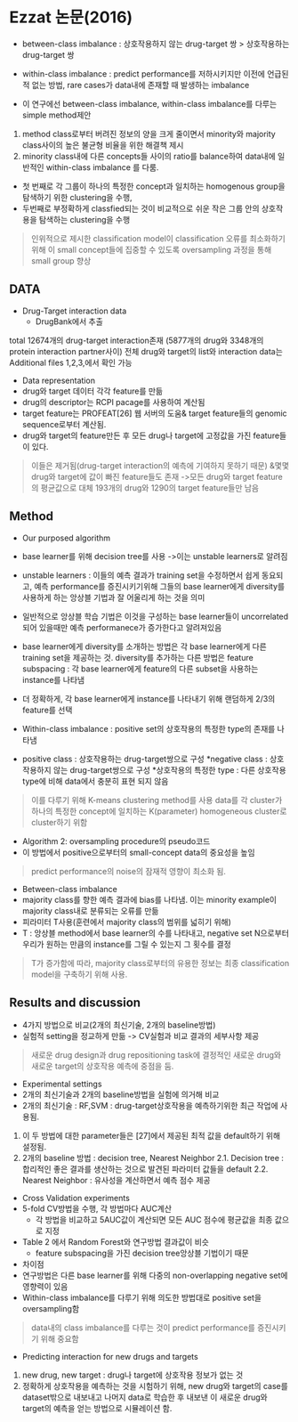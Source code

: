 # Ezzat 논문(2016)

* between-class imbalance : 상호작용하지 않는 drug-target 쌍 > 상호작용하는 drug-target 쌍

* within-class imbalance : predict performance를 저하시키지만 이전에 언급된 적 없는 방법, rare cases가 data내에 존재할 때 발생하는 imbalance 

* 이 연구에선 between-class imbalance, within-class imbalance를 다루는 simple method제안 

1. method class로부터 버려진 정보의 양을 크게 줄이면서 minority와 majority class사이의 높은 불균형 비율을 위한 해결책 제시
2. minority class내에 다른 concepts들 사이의 ratio를 balance하여 data내에 일반적인 within-class imbalance 를 다룸.

* 첫 번째로 각 그룹이 하나의 특정한 concept과 일치하는 homogenous group을 탐색하기 위한 clustering을 수행,
* 두번째로 부정확하게 classfied되는 것이 비교적으로 쉬운 작은 그룹 안의 상호작용을 탐색하는 clustering을 수행

>인위적으로 제시한 classification model이 classification 오류를 최소화하기위해 이 small concept들에 집중할 수 있도록 oversampling 과정을 통해 small group 향상

## DATA

* Drug-Target interaction data
  * DrugBank에서 추출

total 12674개의 drug-target interaction존재 (5877개의 drug와 3348개의 protein interaction partner사이)
전체 drug와 target의 list와 interaction data는 Additional files 1,2,3,에서 확인 가능

* Data representation 
 * drug와 target 데이터 각각 feature를 만듦
 * drug의 descriptor는 RCPI pacage를 사용하여 계산됨
 * target feature는 PROFEAT[26] 웹 서버의 도움& target feature들의 genomic sequence로부터 계산됨.
 * drug와 target의 feature만든 후 모든 drug나 target에 고정값을 가진 feature들이 있다.
>이들은 제거됨(drug-target interaction의 예측에 기여하지 못하기 때문) &몇몇 drug와 target에 값이 빠진 feature들도 존재 ->모든 drug와 target feature의 평균값으로 대체
>193개의 drug와 1290의 target feature들만 남음

## Method

* Our purposed algorithm
 * base learner를 위해 decision tree를 사용 ->이는 unstable learners로 알려짐
 * unstable learners : 이들의 예측 결과가 training set을 수정하면서 쉽게 동요되고, 예측 performance를 증진시키기위해 그들의 base learner에게 diversity를 사용하게 하는 앙상블 기법과 잘 어울리게 하는 것을 의미
 * 일반적으로 앙상블 학습 기법은 이것을 구성하는 base learner들이 uncorrelated되어 있을때만 예측 performanece가 증가한다고 알려져있음
 * base learner에게 diversity를 소개하는 방법은 각 base learner에게 다른 training set을 제공하는 것. diversity를 추가하는 다른 방법은 feature subspacing : 
각 base learner에게 feature의 다른 subset을 사용하는 instance를 나타냄
 * 더 정확하게, 각 base learner에게 instance를 나타내기 위해 랜덤하게 2/3의 feature를 선택 

* Within-class imbalance : positive set의 상호작용의 특정한 type의 존재를 나타냄
 * positive class : 상호작용하는 drug-target쌍으로 구성
 *negative class : 상호작용하지 않는 drug-target쌍으로 구성
 *상호작용의 특정한 type : 다른 상호작용 type에 비해 data에서 충분히 표현 되지 않음
> 이를 다루기 위해 K-means clustering method를 사용
> data를 각 cluster가 하나의 특정한 concept에 일치하는 K(parameter) homogeneous cluster로 cluster하기 위함

* Algorithm 2: oversampling procedure의 pseudo코드
 * 이 방법에서 positive으로부터의 small-concept data의 중요성을 높임
> predict performance의 noise의 잠재적 영향이 최소화 됨.

* Between-class imbalance
 * majority class를 향한 예측 결과에 bias를 나타냄. 이는 minority example이 majority class내로 분류되는 오류를 만듦 
 * 피라미터 T사용(훈련에서 majority class의 범위를 넓히기 위해)
 * T : 앙상블 method에서 base learner의 수를 나타내고, negative set N으로부터 우리가 원하는 만큼의 instance를 그릴 수 있는지 그 횟수를 결정
> T가 증가함에 따라, majority class로부터의 유용한 정보는 최종 classification model을 구축하기 위해 사용.

## Results and discussion
* 4가지 방법으로 비교(2개의 최신기술, 2개의 baseline방법)
* 실험적 setting을 정교하게 만듦 -> CV실험과 비교 결과의 세부사항 제공
>새로운 drug design과 drug repositioning task에 결정적인 새로운 drug와 새로운 target의 상호작용 예측에 중점을 둠.

* Experimental settings
 * 2개의 최신기술과 2개의 baseline방법을 실험에 의거해 비교
  * 2개의 최신기술 : RF,SVM : drug-target상호작용을 예측하기위한 최근 작업에 사용됨.
  1. 이 두 방법에 대한 parameter들은 [27]에서 제공된 최적 값을 default하기 위해 설정됨.
  2. 2개의 baseline 방법 : decision tree, Nearest Neighbor 
   2.1. Decision tree : 합리적인 좋은 결과를 생산하는 것으로 발견된 파라미터 값들을 default
   2.2. Nearest Neighbor : 유사성을 계산하면서 예측 점수 제공

* Cross Validation experiments
 * 5-fold CV방법을 수행, 각 방법마다 AUC계산
   * 각 방법을 비교하고 5AUC값이 계산되면 모든 AUC 점수에 평균값을 최종 값으로 지정
 * Table 2 에서 Random Forest와 연구방법 결과값이 비슷
   * feature subspacing을 가진 decision tree앙상블 기법이기 때문
 * 차이점
  * 연구방법은 다른 base learner를 위해 다중의 non-overlapping negative set에 영향력이 있음
  * Within-class imbalance를 다루기 위해 의도한 방법대로 positive set을 oversampling함
> data내의 class imbalance를 다루는 것이 predict performance를 증진시키기 위해 중요함
  * Predicting interaction for new drugs and targets
   1. new drug, new target : drug나 target에 상호작용 정보가 없는 것
   2. 정확하게 상호작용을 예측하는 것을 시험하기 위해, new drug와 target의 case를 dataset밖으로 내보내고 나머지 data로 학습한 후 내보낸 이 새로운 drug와 target의 예측을 얻는 방법으로 시뮬레이션 함.
